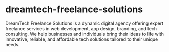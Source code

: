 # dreamtech-freelance-solutions
DreamTech Freelance Solutions is a dynamic digital agency offering expert freelance services in web development, app design, branding, and tech consulting. We help businesses and individuals bring their ideas to life with innovative, reliable, and affordable tech solutions tailored to their unique needs.

